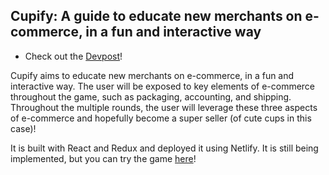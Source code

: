 ## Cupify: A guide to educate new merchants on e-commerce, in a fun and interactive way

- Check out the [Devpost](https://devpost.com/software/cupify)!

Cupify aims to educate new merchants on e-commerce, in a fun and interactive way. The user will be exposed to key elements of e-commerce throughout the game, such as packaging, accounting, and shipping. Throughout the multiple rounds, the user will leverage these three aspects of e-commerce and hopefully become a super seller (of cute cups in this case)!

It is built with React and Redux and deployed it using Netlify. It is still being implemented, but you can try the game [here](https://cupify.netlify.app/)!